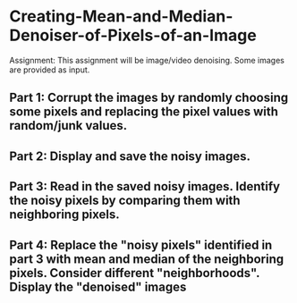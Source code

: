 # Creating-Mean-and-Median-Denoiser-of-Pixels-of-an-Image
Assignment: This assignment will be image/video denoising.  Some images are provided as input. 

## Part 1: Corrupt the images by randomly choosing some pixels and replacing the pixel values with random/junk values.
## Part 2: Display and save the noisy images.  
## Part 3: Read in the saved noisy images. Identify the noisy pixels by comparing them with neighboring pixels.  
## Part 4: Replace the "noisy pixels" identified in part 3 with mean and median of the neighboring pixels. Consider different "neighborhoods". Display the "denoised" images 
